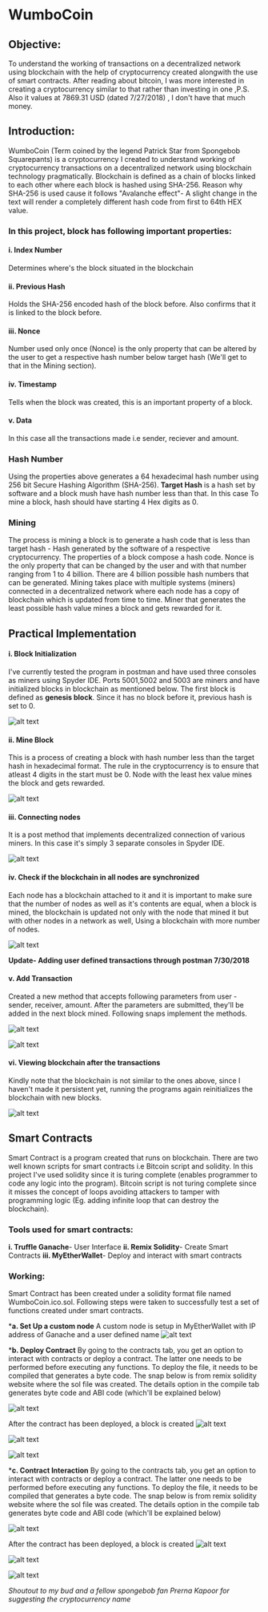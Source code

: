 # WumboCoin

## Objective:

To understand the working of transactions on a decentralized network using blockchain with the help of cryptocurrency created alongwith the use of smart contracts. After reading about bitcoin, I was more interested in creating a cryptocurrency similar to that rather than investing in one ,P.S. Also it values at 7869.31 USD (dated 7/27/2018) , I don't have that much money.

## Introduction:

WumboCoin (Term coined by the legend Patrick Star from Spongebob Squarepants) is a cryptocurrency I created to understand working of cryptocurrency transactions on a decentralized network using blockchain technology pragmatically. Blockchain is defined as a chain of blocks linked to each other where each block is hashed using SHA-256. Reason why SHA-256 is used cause it follows "Avalanche effect"- A slight change in the text will render a completely different hash code from first to 64th HEX value.

### In this project, block has following important properties:

#### i. Index Number
Determines where's the block situated in the blockchain

#### ii. Previous Hash
Holds the SHA-256 encoded hash of the block before. Also confirms that it is linked to the block before.

#### iii. Nonce
Number used only once (Nonce) is the only property that can be altered by the user to get a respective hash number below target hash (We'll get to that in the Mining section).

#### iv. Timestamp
Tells when the block was created, this is an important property of a block.

#### v. Data
In this case all the transactions made i.e sender, reciever and amount.

### Hash Number

Using the properties above generates a 64 hexadecimal hash number using 256 bit Secure Hashing Algorithm (SHA-256). 
**Target Hash** is a hash set by software and a block mush have hash number less than that. In this case To mine a block, hash should have starting 4 Hex digits as 0.

### Mining

The process is mining a block is to generate a hash code that is less than target hash - Hash generated by the software of a respective cryptocurrency. The properties of a block compose a hash code. Nonce is the only property that can be changed by the user and with that number ranging from 1 to 4 billion. There are 4 billion possible hash numbers that can be generated. Mining takes place with multiple systems (miners) connected in a decentralized network where each node has a copy of blockchain which is updated from time to time. Miner that generates the least possible hash value mines a block and gets rewarded for it.

## Practical Implementation

#### i. Block Initialization
I've currently tested the program in postman and have used three consoles as miners using Spyder IDE. Ports 5001,5002 and 5003 are miners and have initialized blocks in blockchain as mentioned below. The first block is defined as **genesis block**. Since it has no block before it, previous hash is set to 0.

![alt text](https://github.com/asukhey/WumboCoin/blob/master/Snaps/1_block_initialize.PNG "Block Initialization")


#### ii. Mine Block
This is a process of creating a block with hash number less than the target hash in hexadecimal format. The rule in the cryptocurrency is to ensure that atleast 4 digits in the start must be 0. Node with the least hex value mines the block and gets rewarded.

![alt text](https://github.com/asukhey/WumboCoin/blob/master/Snaps/2_mine_block.PNG "Mining Block")

#### iii. Connecting nodes
It is a post method that implements decentralized connection of various miners. In this case it's simply 3 separate consoles in Spyder IDE.

![alt text](https://github.com/asukhey/WumboCoin/blob/master/Snaps/3_connect_nodes.PNG "Blockchain Synchronization")

#### iv. Check if the blockchain in all nodes are synchronized
Each node has a blockchain attached to it and it is important to make sure that the number of nodes as well as it's contents are equal, when a block is mined, the blockchain is updated not only with the node that mined it but with other nodes in a network as well, Using a blockchain with more number of nodes.

![alt text](https://github.com/asukhey/WumboCoin/blob/master/Snaps/4_equalizing_blockchain.PNG "Blockchain Synchronization")

**Update- Adding user defined transactions through postman 7/30/2018**

#### v. Add Transaction
Created a new method that accepts following parameters from user - sender, receiver, amount. After the parameters are submitted, they'll be added in the next block mined. Following snaps implement the methods.

![alt text](https://github.com/asukhey/WumboCoin/blob/master/Snaps/5_User_Def_Transaction.PNG "Transaction created")

![alt text](https://github.com/asukhey/WumboCoin/blob/master/Snaps/6_mine_block.PNG "Transaction added to the block mined after")

#### vi. Viewing blockchain after the transactions
Kindly note that the blockchain is not similar to the ones above, since I haven't made it persistent yet, running the programs again reinitializes the blockchain with new blocks.

![alt text](https://github.com/asukhey/WumboCoin/blob/master/Snaps/7_view_Blocks.PNG "Blockchain")



## Smart Contracts

Smart Contract is a program created that runs on blockchain. There are two well known scripts for smart contracts i.e Bitcoin script and solidity. In this project I've used solidity since it is turing complete (enables programmer to code any logic into the program). Bitcoin script is not turing complete since it misses the concept of loops avoiding attackers to tamper with programming logic (Eg. adding infinite loop that can destroy the blockchain).

### Tools used for smart contracts:

**i. Truffle Ganache**- User Interface 
**ii. Remix Solidity**- Create Smart Contracts 
**iii. MyEtherWallet**- Deploy and interact with smart contracts 

### Working:

Smart Contract has been created under a solidity format file named WumboCoin.ico.sol. Following steps were taken to successfully test a set of functions created under smart contracts.

***a. Set Up a custom node**
A custom node is setup in MyEtherWallet with IP address of Ganache and a user defined name
![alt text](https://github.com/asukhey/WumboCoin/blob/master/Snaps/smart_contract_snaps/0.Set_Up_Custom_node.PNG "Custom Node")


***b. Deploy Contract**
By going to the contracts tab, you get an option to interact with contracts or deploy a contract. The latter one needs to be performed before executing any functions. To deploy the file, it needs to be compiled that generates a byte code. The snap below is from remix solidity website where the sol file was created. The details option in the compile tab generates byte code and ABI code (which'll be explained below)

![alt text](https://github.com/asukhey/WumboCoin/blob/master/Snaps/smart_contract_snaps/2.ABI_And_Bytecode.PNG "ABI & Byte Code")

After the contract has been deployed, a block is created
![alt text](https://github.com/asukhey/WumboCoin/blob/master/Snaps/smart_contract_snaps/2.0.contract_deployed.PNG "Deployed")

![alt text](https://github.com/asukhey/WumboCoin/blob/master/Snaps/smart_contract_snaps/2.1_detailed_blocks.PNG "Block Created")

![alt text](https://github.com/asukhey/WumboCoin/blob/master/Snaps/smart_contract_snaps/2.2.Transactions.PNG "Transaction")

***c. Contract Interaction**
By going to the contracts tab, you get an option to interact with contracts or deploy a contract. The latter one needs to be performed before executing any functions. To deploy the file, it needs to be compiled that generates a byte code. The snap below is from remix solidity website where the sol file was created. The details option in the compile tab generates byte code and ABI code (which'll be explained below)

![alt text](https://github.com/asukhey/WumboCoin/blob/master/Snaps/smart_contract_snaps/2.ABI_And_Bytecode.PNG "ABI & Byte Code")

After the contract has been deployed, a block is created
![alt text](https://github.com/asukhey/WumboCoin/blob/master/Snaps/smart_contract_snaps/2.0.contract_deployed.PNG "Deployed")

![alt text](https://github.com/asukhey/WumboCoin/blob/master/Snaps/smart_contract_snaps/2.1_detailed_blocks.PNG "Block Created")

![alt text](https://github.com/asukhey/WumboCoin/blob/master/Snaps/smart_contract_snaps/2.2.Transactions.PNG "Transaction")









 *Shoutout to my bud and a fellow spongebob fan Prerna Kapoor for suggesting the cryptocurrency name*
